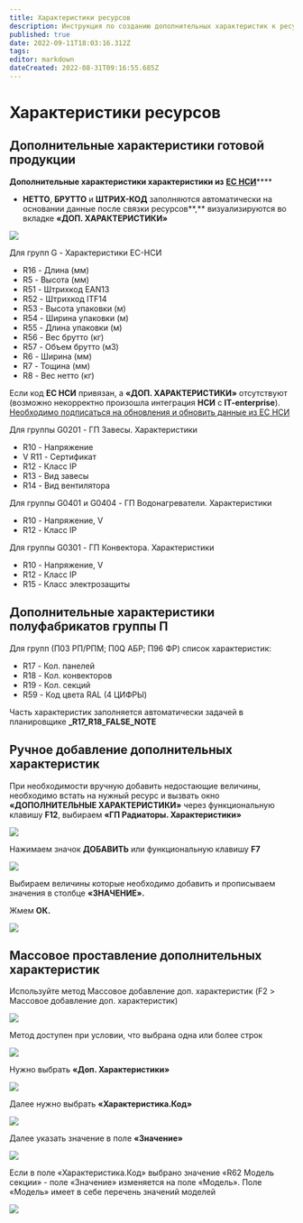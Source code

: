 ```yaml
---
title: Характеристики ресурсов
description: Инструкция по созданию дополнительных характеристик к ресурсам
published: true
date: 2022-09-11T18:03:16.312Z
tags: 
editor: markdown
dateCreated: 2022-08-31T09:16:55.685Z
---
```


# Характеристики ресурсов

## **Дополнительные характеристики готовой продукции**

**Дополнительные характеристики характеристики из** [**ЕС НСИ**](../../../zayavki-na-vvod-resursov/integraciya-s-es-nsi/)****

* **НЕТТО**, **БРУТТО** и **ШТРИХ-КОД** заполняются автоматически на основании данные  после связки ресурсов**,** визуализируются во вкладке **«ДОП. ХАРАКТЕРИСТИКИ»**

![](<../../../../assets/image (510).png>)

Для групп G - Характеристики ЕС-НСИ

* R16 - Длина (мм)
* R5 - Высота (мм)
* R51 - Штрихкод EAN13
* R52 - Штрихкод ITF14
* R53 - Высота упаковки (м)
* R54 - Ширина упаковки (м)
* R55 - Длина упаковки (м)
* R56 - Вес брутто (кг)
* R57 - Объем брутто (м3)
* R6 - Ширина (мм)
* R7 - Тощина (мм)
* R8 - Вес нетто (кг)

Если код **ЕС НСИ** привязан, а **«ДОП. ХАРАКТЕРИСТИКИ»** отсутствуют (возможно некорректно произошла интеграция **НСИ** с **IT-enterprise**). [Необходимо подписаться на обновления и обновить данные из ЕС НСИ](../../../zayavki-na-vvod-resursov/integraciya-s-es-nsi/#funkcii-po-rabote-s-dannymi-es-nsi)

Для группы G0201 - ГП Завесы. Характеристики

* R10 - Напряжение
* V R11 - Сертификат
* R12 - Класс IP
* R13 - Вид завесы
* R14 - Вид вентилятора

Для группы G0401 и G0404 - ГП Водонагреватели. Характеристики

* R10 - Напряжение, V
* R12 - Класс IP

Для группы G0301 - ГП Конвектора. Характеристики

* R10 - Напряжение, V
* R12 - Класс IP
* R15 - Класс электрозащиты

## Дополнительные характеристики полуфабрикатов группы П

Для групп (П03 РП/РПМ; П0Q АБР; П96 ФР) список характеристик:

* R17 - Кол. панелей
* R18 - Кол. конвекторов
* R19 - Кол. секций
* R59 - Код цвета RAL (4 ЦИФРЫ)

Часть характеристик заполняется автоматически задачей в планировщике **\_R17\_R18\_FALSE\_NOTE**

## **Ручное добавление дополнительных характеристик**

При необходимости вручную добавить недостающие величины, необходимо встать на нужный ресурс и вызвать окно **«ДОПОЛНИТЕЛЬНЫЕ ХАРАКТЕРИСТИКИ»** через функциональную клавишу **F12**, выбираем **«ГП Радиаторы. Характеристики»**

![](<../../../../assets/4 (16).png>)

Нажимаем значок **ДОБАВИТЬ** или функциональную клавишу **F7**

![](<../../../../assets/5 (48).png>)

Выбираем величины которые необходимо добавить и прописываем значения в столбце **«ЗНАЧЕНИЕ».**

Жмем **ОК.**

![](<../../../../assets/6 (51).png>)

## Массовое проставление дополнительных характеристик

Используйте метод Массовое добавление доп. характеристик (F2 > Массовое добавление доп. характеристик)

![](<../../../../assets/image (702).png>)

Метод доступен при условии, что выбрана одна или более строк

![](<../../../../assets/image (228).png>)

Нужно выбрать **«Доп. Характеристики»**

![](<../../../../assets/image (70).png>)

Далее нужно выбрать **«Характеристика.Код»**

![](<../../../../assets/image (668).png>)

Далее указать значение в поле **«Значение»**

![](<../../../../assets/image (621).png>)

Если в поле «Характеристика.Код» выбрано значение «R62 Модель секции» - поле «Значение» изменяется на поле «Модель». Поле «Модель» имеет в себе перечень значений моделей

![](<../../../../assets/image (232).png>)
